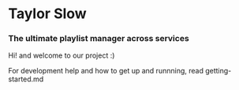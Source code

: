 # Taylor Slow
### The ultimate playlist manager across services

Hi! and welcome to our project :)

For development help and how to get up and runnning, read getting-started.md
